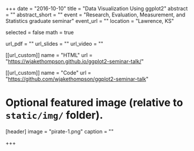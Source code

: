 +++
date = "2016-10-10"
title = "Data Visualization Using ggplot2"
abstract = ""
abstract_short = ""
event = "Research, Evaluation, Measurement, and Statistics graduate seminar"
event_url = ""
location = "Lawrence, KS"

selected = false
math = true

url_pdf = ""
url_slides = ""
url_video = ""

[[url_custom]]
name = "HTML"
url = "https://wjakethompson.github.io/ggplot2-seminar-talk/"

[[url_custom]]
name = "Code"
url = "https://github.com/wjakethompson/ggplot2-seminar-talk"

# Optional featured image (relative to `static/img/` folder).
[header]
image = "pirate-1.png"
caption = ""

+++
